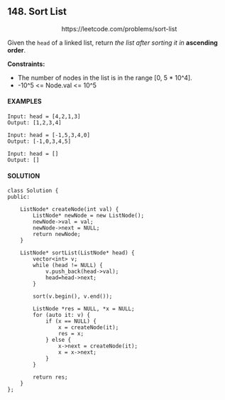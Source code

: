 ## 148. Sort List

<p align="center">
    https://leetcode.com/problems/sort-list
</P>

Given the `head` of a linked list, return _the list after sorting it in_ **ascending order**.

**Constraints:**
- The number of nodes in the list is in the range [0, 5 * 10^4].
- -10^5 <= Node.val <= 10^5


<h4>EXAMPLES</h4>

```
Input: head = [4,2,1,3]
Output: [1,2,3,4]
```

```
Input: head = [-1,5,3,4,0]
Output: [-1,0,3,4,5]
```

```
Input: head = []
Output: []
```

<h4>SOLUTION</h4>

```
class Solution {
public:
    
    ListNode* createNode(int val) {
        ListNode* newNode = new ListNode();
        newNode->val = val;
        newNode->next = NULL;
        return newNode;
    }
    
    ListNode* sortList(ListNode* head) {
        vector<int> v;
        while (head != NULL) {
            v.push_back(head->val);
            head=head->next;
        }
        
        sort(v.begin(), v.end());
        
        ListNode *res = NULL, *x = NULL;
        for (auto it: v) {
            if (x == NULL) {
                x = createNode(it);
                res = x;
            } else {
                x->next = createNode(it);
                x = x->next;
            }
        }
        
        return res;
    }
};
```
